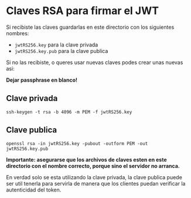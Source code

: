 # Claves RSA para firmar el JWT

Si recibiste las claves guardarlas en este directorio con los siguientes nombres:

- `jwtRS256.key` para la clave privada
- `jwtRS256.key.pub` para la clave publica

Si no las recibiste, o queres usar nuevas claves podes crear unas nuevas asi:

**Dejar passphrase en blanco!**

## Clave privada

```
ssh-keygen -t rsa -b 4096 -m PEM -f jwtRS256.key
```

## Clave publica

```
openssl rsa -in jwtRS256.key -pubout -outform PEM -out jwtRS256.key.pub
```

**Importante: asegurarse que los archivos de claves esten en este directorio con el nombre correcto, porque sino el servidor no arranca.**

En verdad solo se esta utilizando la clave privada, la clave publica puede ser util tenerla para servirla de manera que los clientes puedan verificar la autenticidad del token.
